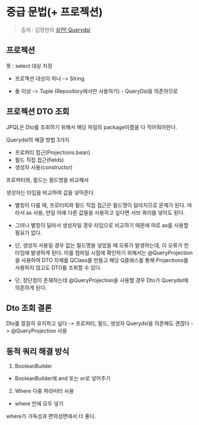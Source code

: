 중급 문법(+ 프로젝션)
==
> 출처 : 김영한의 [실전! Querydsl](https://www.inflearn.com/course/querydsl-실전/dashboard)

프로젝션
--
뜻 : select 대상 지정

- 프로젝션 대상이 하나 -> String

- 둘 이상 -> Tuple (Repository에서만 사용하기) - QueryDsl을 의존하므로

프로젝션 DTO 조회
--
JPQL은 Dto를 조회하기 위해서 해당 파일의 package이름을 다 적어줘야한다.

Querydsl의 해결 방법 3가지
- 프로퍼티 접근(Projections.bean)
- 필드 직접 접근(fields)
- 생성자 사용(constructor)

프로퍼티와, 필드는 필드명을 비교해서

생성자는 타입을 비교하여 값을 넣어준다.

- 별칭이 다를 때, 프로터피와 필드 직접 접근은 필드명이 달라지므로 문제가 된다. 따라서 as 사용, 만일 아예 다른 값들을 사용하고 싶다면 서브 쿼리를 넣어도 된다.

- 그러나 별칭이 달라서 생성자일 경우 타입으로 비교하기 때문에 따로 as를 사용할 필요가 없다.

- 단, 생성자 사용일 경우 없는 필드명을 넣었을 때 오류가 발생하는데, 이 오류가 런타임에 발생하게 된다. 이를 컴파일 시점에 확인하기 위해서는 @QueryProjection을 사용하여 DTO 자체를 QClass를 만들고 해당 Q클래스를 통해 Projections를 사용하지 않고도 DTO를 조회할 수 있다.

- 단, 장단점이 존재하는데 @QueryProjection을 사용할 경우 Dto가 Querydsl에 의존하게 된다.

Dto 조회 결론
--
Dto를 깔끔히 유지하고 싶다 -> 프로퍼티, 필드, 생성자
Querydsl을 의존해도 괜찮다 -> @QueryProjection 사용

동적 쿼리 해결 방식
--
1. BooleanBuilder
- BooleanBuilder에 and 또는 or로 넣어주기
2. Where 다중 파라미터 사용
- where 안에 모두 넣기

where가 가독성과 편의성면에서 더 좋다.